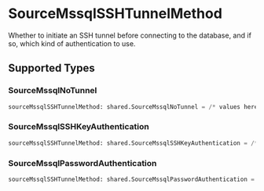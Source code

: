 # SourceMssqlSSHTunnelMethod

Whether to initiate an SSH tunnel before connecting to the database, and if so, which kind of authentication to use.


## Supported Types

### SourceMssqlNoTunnel

```python
sourceMssqlSSHTunnelMethod: shared.SourceMssqlNoTunnel = /* values here */
```

### SourceMssqlSSHKeyAuthentication

```python
sourceMssqlSSHTunnelMethod: shared.SourceMssqlSSHKeyAuthentication = /* values here */
```

### SourceMssqlPasswordAuthentication

```python
sourceMssqlSSHTunnelMethod: shared.SourceMssqlPasswordAuthentication = /* values here */
```

